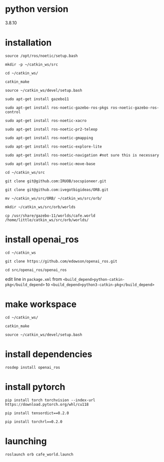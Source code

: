 # python version
3.8.10

# installation
```source /opt/ros/noetic/setup.bash```

```mkdir -p ~/catkin_ws/src```

```cd ~/catkin_ws/```

```catkin_make```

```source ~/catkin_ws/devel/setup.bash```

```sudo apt-get install gazebo11```

```sudo apt-get install ros-noetic-gazebo-ros-pkgs ros-noetic-gazebo-ros-control```

```sudo apt-get install ros-noetic-xacro```

```sudo apt-get install ros-noetic-pr2-teleop```

```sudo apt-get install ros-noetic-gmapping```

```sudo apt-get install ros-noetic-explore-lite```

```sudo apt-get install ros-noetic-navigation #not sure this is necessary```

```sudo apt-get install ros-noetic-move-base```

```cd ~/catkin_ws/src```

```git clone git@github.com:IRUOB/socspioneer.git```

```git clone git@github.com:ivegotbigideas/ORB.git```

```mv ~/catkin_ws/src/ORB/ ~/catkin_ws/src/orb/```

```mkdir ~/catkin_ws/src/orb/worlds```

```cp /usr/share/gazebo-11/worlds/cafe.world /home/little/catkin_ws/src/orb/worlds/```

# install openai_ros

```cd ~/catkin_ws```

```git clone https://github.com/edowson/openai_ros.git```

```cd src/openai_ros/openai_ros```

edit line in ```package.xml``` from ```<build_depend>python-catkin-pkg</build_depend>``` to ```<build_depend>python3-catkin-pkg</build_depend>```

# make workspace

```cd ~/catkin_ws/```

```catkin_make```

```source ~/catkin_ws/devel/setup.bash```

# install dependencies

```rosdep install openai_ros```

# install pytorch

```pip install torch torchvision --index-url https://download.pytorch.org/whl/cu118```

```pip install tensordict==0.2.0```

```pip install torchrl==0.2.0```

# launching

```roslaunch orb cafe_world.launch```

